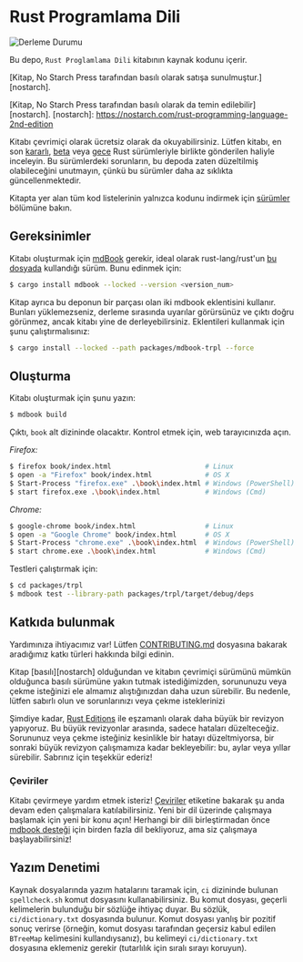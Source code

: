 # Rust Programlama Dili

![Derleme Durumu](https://github.com/rust-lang/book/workflows/CI/badge.svg)

Bu depo, `Rust Proglamlama Dili` kitabının kaynak kodunu içerir.

[Kitap, No Starch Press tarafından basılı olarak satışa sunulmuştur.][nostarch].

[Kitap, No Starch Press tarafından basılı olarak da temin edilebilir][nostarch].
[nostarch]: https://nostarch.com/rust-programming-language-2nd-edition

Kitabı çevrimiçi olarak ücretsiz olarak da okuyabilirsiniz. Lütfen kitabı, en son [kararlı], [beta] veya [gece] Rust sürümleriyle birlikte gönderilen haliyle inceleyin. Bu sürümlerdeki sorunların, bu depoda zaten düzeltilmiş olabileceğini unutmayın, çünkü bu sürümler daha az sıklıkta güncellenmektedir.

[kararlı]: https://doc.rust-lang.org/stable/book/
[beta]: https://doc.rust-lang.org/beta/book/
[gece]: https://doc.rust-lang.org/nightly/book/

Kitapta yer alan tüm kod listelerinin yalnızca kodunu indirmek için [sürümler] bölümüne bakın.

[sürümler]: https://github.com/rust-lang/book/releases

## Gereksinimler

Kitabı oluşturmak için [mdBook][mdBook] gerekir, ideal olarak
rust-lang/rust'un [bu dosyada][rust-mdbook] kullandığı sürüm. Bunu edinmek için:

[mdBook]: https://github.com/rust-lang/mdBook
[rust-mdbook]: https://github.com/rust-lang/rust/blob/master/src/tools/rustbook/Cargo.toml

```bash
$ cargo install mdbook --locked --version <version_num>
```

Kitap ayrıca bu deponun bir parçası olan iki mdbook eklentisini kullanır. Bunları yüklemezseniz, derleme sırasında uyarılar görürsünüz ve çıktı doğru görünmez, ancak
kitabı yine de derleyebilirsiniz. Eklentileri kullanmak için
şunu çalıştırmalısınız:

```bash
$ cargo install --locked --path packages/mdbook-trpl --force
```

## Oluşturma

Kitabı oluşturmak için şunu yazın:

```bash
$ mdbook build
```

Çıktı, `book` alt dizininde olacaktır. Kontrol etmek için, web tarayıcınızda açın.

_Firefox:_

```bash
$ firefox book/index.html                       # Linux
$ open -a "Firefox" book/index.html             # OS X
$ Start-Process "firefox.exe" .\book\index.html # Windows (PowerShell)
$ start firefox.exe .\book\index.html           # Windows (Cmd)
```

_Chrome:_

```bash
$ google-chrome book/index.html                 # Linux
$ open -a "Google Chrome" book/index.html       # OS X
$ Start-Process "chrome.exe" .\book\index.html  # Windows (PowerShell)
$ start chrome.exe .\book\index.html            # Windows (Cmd)
```

Testleri çalıştırmak için:

```bash
$ cd packages/trpl
$ mdbook test --library-path packages/trpl/target/debug/deps
```

## Katkıda bulunmak

Yardımınıza ihtiyacımız var! Lütfen [CONTRIBUTING.md][contrib] dosyasına bakarak
aradığımız katkı türleri hakkında bilgi edinin.

[contrib]: https://github.com/rust-lang/book/blob/main/CONTRIBUTING.md

Kitap [basılı][nostarch] olduğundan ve kitabın çevrimiçi sürümünü mümkün olduğunca basılı sürümüne yakın tutmak istediğimizden,
 sorununuzu veya çekme isteğinizi ele almamız
alıştığınızdan daha uzun sürebilir.
Bu nedenle, lütfen sabırlı olun ve sorunlarınızı veya çekme isteklerinizi

Şimdiye kadar, [Rust Editions](https://doc.rust-lang.org/edition-guide/) ile eşzamanlı olarak daha büyük bir revizyon yapıyoruz. Bu büyük
revizyonlar arasında, sadece hataları düzelteceğiz. Sorununuz veya çekme isteğiniz
kesinlikle bir hatayı düzeltmiyorsa, bir sonraki büyük revizyon çalışmamıza kadar
bekleyebilir: bu, aylar veya yıllar sürebilir. Sabrınız için
teşekkür ederiz!

### Çeviriler

Kitabı çevirmeye yardım etmek isteriz! [Çeviriler] etiketine bakarak şu anda devam eden çalışmalara katılabilirsiniz.
Yeni bir dil üzerinde çalışmaya başlamak için yeni bir konu açın!
Herhangi bir dili birleştirmadan önce [mdbook desteği] için birden fazla dil bekliyoruz,
ama siz çalışmaya başlayabilirsiniz!

[Çeviriler]: https://github.com/rust-lang/book/issues?q=is%3Aopen+is%3Aissue+label%3ATranslations
[mdbook desteği]: https://github.com/rust-lang/mdBook/issues/5

## Yazım Denetimi

Kaynak dosyalarında yazım hatalarını taramak için, `ci` dizininde bulunan `spellcheck.sh`
komut dosyasını kullanabilirsiniz. Bu komut dosyası, geçerli kelimelerin bulunduğu bir sözlüğe ihtiyaç duyar.
Bu sözlük, `ci/dictionary.txt` dosyasında bulunur. Komut dosyası yanlış bir
pozitif sonuç verirse (örneğin, komut dosyası tarafından geçersiz kabul edilen `BTreeMap` kelimesini kullandıysanız),
bu kelimeyi `ci/dictionary.txt` dosyasına eklemeniz gerekir (tutarlılık için sıralı sırayı koruyun).
